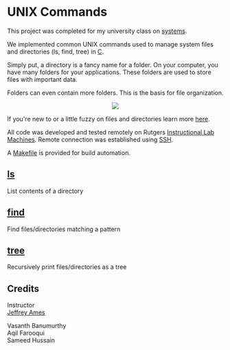 # UNIX Commands
This project was completed for my university class on [systems](https://www.cs.rutgers.edu/academics/undergraduate/course-synopses/course-details/01-198-214-systems-programming).

We implemented common UNIX commands used to manage system files and directories (ls, find, tree) in [C](https://en.wikipedia.org/wiki/C_(programming_language)).

Simply put, a directory is a fancy name for a folder. On your computer, you have many folders for your applications. These folders are used to store files with important data.

Folders can even contain more folders. This is the basis for file organization.

<p align="center">
  <img src="./extras/folders.gif"/>
</p>

If you're new to or a little fuzzy on files and directories learn more [here](https://jdblischak.github.io/2014-09-18-chicago/novice/shell/01-filedir.html).

All code was developed and tested remotely on Rutgers [Instructional Lab Machines](https://report.cs.rutgers.edu/nagiosnotes/iLab-machines.html). Remote connection was established using [SSH](https://en.wikipedia.org/wiki/Secure_Shell).

A [Makefile](https://www.gnu.org/software/make/manual/make.html#Introduction) is provided for build automation.

## [ls](https://man7.org/linux/man-pages/man1/ls.1.html)
List contents of a directory


## [find](https://man7.org/linux/man-pages/man1/find.1.html)
Find files/directories matching a pattern

## [tree](https://linux.die.net/man/1/tree)
Recursively print files/directories as a tree

## Credits
Instructor   
[Jeffrey Ames](https://www.cs.rutgers.edu/people/professors/details/jeffrey-ames)

Vasanth Banumurthy  
Aqil Farooqui    
Sameed Hussain       
   
